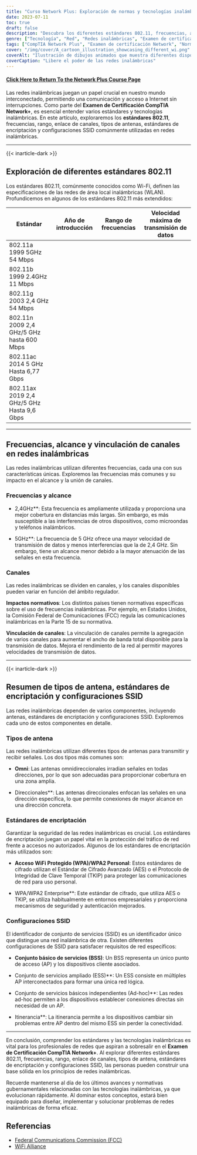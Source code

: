 ```yaml
---
title: "Curso Network Plus: Exploración de normas y tecnologías inalámbricas"
date: 2023-07-11
toc: true
draft: false
description: "Descubra los diferentes estándares 802.11, frecuencias, alcance y cifrado en redes inalámbricas para prepararse para el examen de certificación Network+ de CompTIA."
genre: ["Tecnología", "Red", "Redes inalámbricas", "Examen de certificación", "CompTIA Network+", "Formación en TI", "Certificación informática", "Normas inalámbricas", "Tecnologías inalámbricas", "Tecnologías de la información"]
tags: ["CompTIA Network Plus", "Examen de certificación Network", "Normas inalámbricas", "Tecnologías inalámbricas", "802.11a", "802.11b", "802.11g", "802.11n", "802.11ac", "802.11ax", "Wi-Fi 4", "Wi-Fi 5", "Wi-Fi 6", "Frecuencias", "Gama", "Vinculación de canales", "Tipos de antena", "Normas de cifrado", "Configuraciones SSID", "Redes inalámbricas", "Examen de redes inalámbricas", "Formación sobre redes inalámbricas", "Certificación de redes inalámbricas", "Tecnología de redes inalámbricas", "Seguridad de redes inalámbricas", "Rendimiento de la red inalámbrica", "Protocolos de redes inalámbricas", "Configuración de la red inalámbrica", "Resolución de problemas de redes inalámbricas", "Buenas prácticas para redes inalámbricas"]
cover: "/img/cover/A_cartoon_illustration_showcasing_different_wi.png"
coverAlt: "Ilustración de dibujos animados que muestra diferentes dispositivos y señales de redes inalámbricas."
coverCaption: "Libere el poder de las redes inalámbricas"
---
```


#### [Click Here to Return To the Network Plus Course Page](/network-plus-start)

Las redes inalámbricas juegan un papel crucial en nuestro mundo interconectado, permitiendo una comunicación y acceso a Internet sin interrupciones. Como parte del **Examen de Certificación CompTIA Network+**, es esencial entender varios estándares y tecnologías inalámbricas. En este artículo, exploraremos los **estándares 802.11**, frecuencias, rango, enlace de canales, tipos de antenas, estándares de encriptación y configuraciones SSID comúnmente utilizadas en redes inalámbricas.

______

{{< inarticle-dark >}}

## Exploración de diferentes estándares 802.11

Los estándares 802.11, comúnmente conocidos como Wi-Fi, definen las especificaciones de las redes de área local inalámbricas (WLAN).
Profundicemos en algunos de los estándares 802.11 más extendidos:

| Estándar | Año de introducción | Rango de frecuencias | Velocidad máxima de transmisión de datos |
|-----------|-------------------|-----------------|-------------------|
| 802.11a 1999 5GHz 54 Mbps
| 802.11b 1999 2.4GHz 11 Mbps
| 802.11g 2003 2,4 GHz 54 Mbps
| 802.11n 2009 2,4 GHz/5 GHz hasta 600 Mbps
| 802.11ac 2014 5 GHz Hasta 6,77 Gbps
| 802.11ax 2019 2,4 GHz/5 GHz Hasta 9,6 Gbps

______

## Frecuencias, alcance y vinculación de canales en redes inalámbricas

Las redes inalámbricas utilizan diferentes frecuencias, cada una con sus características únicas. Exploremos las frecuencias más comunes y su impacto en el alcance y la unión de canales.

### Frecuencias y alcance

- 2,4GHz**: Esta frecuencia es ampliamente utilizada y proporciona una mejor cobertura en distancias más largas. Sin embargo, es más susceptible a las interferencias de otros dispositivos, como microondas y teléfonos inalámbricos.

- 5GHz**: La frecuencia de 5 GHz ofrece una mayor velocidad de transmisión de datos y menos interferencias que la de 2,4 GHz. Sin embargo, tiene un alcance menor debido a la mayor atenuación de las señales en esta frecuencia.

### Canales

Las redes inalámbricas se dividen en canales, y los canales disponibles pueden variar en función del ámbito regulador.

**Impactos normativos**: Los distintos países tienen normativas específicas sobre el uso de frecuencias inalámbricas. Por ejemplo, en Estados Unidos, la Comisión Federal de Comunicaciones (FCC) regula las comunicaciones inalámbricas en la Parte 15 de su normativa.

**Vinculación de canales**: La vinculación de canales permite la agregación de varios canales para aumentar el ancho de banda total disponible para la transmisión de datos. Mejora el rendimiento de la red al permitir mayores velocidades de transmisión de datos.

______

{{< inarticle-dark >}}

## Resumen de tipos de antena, estándares de encriptación y configuraciones SSID

Las redes inalámbricas dependen de varios componentes, incluyendo antenas, estándares de encriptación y configuraciones SSID. Exploremos cada uno de estos componentes en detalle.

### Tipos de antena

Las redes inalámbricas utilizan diferentes tipos de antenas para transmitir y recibir señales. Los dos tipos más comunes son:

- **Omni**: Las antenas omnidireccionales irradian señales en todas direcciones, por lo que son adecuadas para proporcionar cobertura en una zona amplia.

- Direccionales**: Las antenas direccionales enfocan las señales en una dirección específica, lo que permite conexiones de mayor alcance en una dirección concreta.

### Estándares de encriptación

Garantizar la seguridad de las redes inalámbricas es crucial. Los estándares de encriptación juegan un papel vital en la protección del tráfico de red frente a accesos no autorizados. Algunos de los estándares de encriptación más utilizados son:

- **Acceso WiFi Protegido (WPA)/WPA2 Personal**: Estos estándares de cifrado utilizan el Estándar de Cifrado Avanzado (AES) o el Protocolo de Integridad de Clave Temporal (TKIP) para proteger las comunicaciones de red para uso personal.

- WPA/WPA2 Enterprise**: Este estándar de cifrado, que utiliza AES o TKIP, se utiliza habitualmente en entornos empresariales y proporciona mecanismos de seguridad y autenticación mejorados.

### Configuraciones SSID

El identificador de conjunto de servicios (SSID) es un identificador único que distingue una red inalámbrica de otra. Existen diferentes configuraciones de SSID para satisfacer requisitos de red específicos:

- **Conjunto básico de servicios (BSS)**: Un BSS representa un único punto de acceso (AP) y los dispositivos cliente asociados.

- Conjunto de servicios ampliado (ESS)**: Un ESS consiste en múltiples AP interconectados para formar una única red lógica.

- Conjunto de servicios básicos independientes (Ad-hoc)**: Las redes ad-hoc permiten a los dispositivos establecer conexiones directas sin necesidad de un AP.

- Itinerancia**: La itinerancia permite a los dispositivos cambiar sin problemas entre AP dentro del mismo ESS sin perder la conectividad.

______

En conclusión, comprender los estándares y las tecnologías inalámbricas es vital para los profesionales de redes que aspiran a sobresalir en el **Examen de Certificación CompTIA Network+**. Al explorar diferentes estándares 802.11, frecuencias, rango, enlace de canales, tipos de antena, estándares de encriptación y configuraciones SSID, las personas pueden construir una base sólida en los principios de redes inalámbricas.

Recuerde mantenerse al día de los últimos avances y normativas gubernamentales relacionadas con las tecnologías inalámbricas, ya que evolucionan rápidamente. Al dominar estos conceptos, estará bien equipado para diseñar, implementar y solucionar problemas de redes inalámbricas de forma eficaz.

## Referencias

- [Federal Communications Commission (FCC)](https://www.fcc.gov/)
- [WiFi Alliance](https://www.wi-fi.org/)
